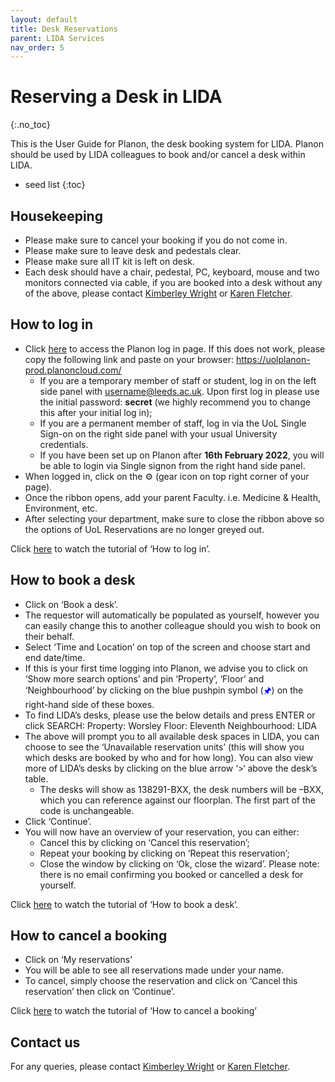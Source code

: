 ```yaml
---
layout: default
title: Desk Reservations
parent: LIDA Services
nav_order: 5
---
```


# Reserving a Desk in LIDA
{:.no_toc}

This is the User Guide for Planon, the desk booking system for LIDA. Planon should be used by LIDA colleagues to book and/or cancel a desk within LIDA. 

* seed list
{:toc}


## Housekeeping 

- Please make sure to cancel your booking if you do not come in.
- Please make sure to leave desk and pedestals clear.
- Please make sure all IT kit is left on desk.
- Each desk should have a chair, pedestal, PC, keyboard, mouse and two monitors connected via cable, if you are booked into a desk without any of the above, please contact [Kimberley Wright](mailto:k.l.wright1@leeds.ac.uk) or [Karen Fletcher](mailto:k.mendes@leeds.ac.uk).


## How to log in 

- Click [here](https://uolplanon-prod.planoncloud.com/) to access the Planon log in page. If this does not work, please copy the following link and paste on your browser: https://uolplanon-prod.planoncloud.com/
	- If you are a temporary member of staff or student, log in on the left side panel with username@leeds.ac.uk. Upon first log in please use the initial password: **secret** (we highly recommend you to change this after your initial log in);
	- If you are a permanent member of staff, log in via the UoL Single Sign-on on the right side panel with your usual University credentials.
	- If you have been set up on Planon after **16th February 2022**, you will be able to login via Single signon from the right hand side panel. 
- When logged in, click on the ⚙ (gear icon on top right corner of your page). 
- Once the ribbon opens, add your parent Faculty. i.e. Medicine & Health, Environment, etc.
- After selecting your department, make sure to close the ribbon above so the options of UoL Reservations are no longer greyed out.

Click [here](https://mymedia.leeds.ac.uk/Mediasite/Play/fd29bacca5d145ecaaa94666ac33572c1d) to watch the tutorial of ‘How to log in’.


## How to book a desk 

- Click on ‘Book a desk’.
- The requestor will automatically be populated as yourself, however you can easily change this to another colleague should you wish to book on their behalf.
- Select ‘Time and Location’ on top of the screen and choose start and end date/time.
- If this is your first time logging into Planon, we advise you to click on ‘Show more search options’ and pin ‘Property’, ‘Floor’ and ‘Neighbourhood’ by clicking on the blue pushpin symbol (<span style="color:blue">🖈</span>) on the right-hand side of these boxes.
- To find LIDA’s desks, please use the below details and press ENTER or click SEARCH:
	Property: Worsley
	Floor: Eleventh
	Neighbourhood: LIDA
- The above will prompt you to all available desk spaces in LIDA, you can choose to see the ‘Unavailable reservation units’ (this will show you which desks are booked by who and for how long). You can also view more of LIDA’s desks by clicking on the blue arrow ‘>‘ above the desk’s table.
	- The desks will show as 138291-BXX, the desk numbers will be –BXX, which you can reference against our floorplan. The first part of the code is unchangeable.
- Click ‘Continue’.
- You will now have an overview of your reservation, you can either:
	- Cancel this by clicking on ‘Cancel this reservation’;
	- Repeat your booking by clicking on ‘Repeat this reservation’;
	- Close the window by clicking on ‘Ok, close the wizard’.
	Please note: there is no email confirming you booked or cancelled a desk for yourself.

Click [here](https://mymedia.leeds.ac.uk/Mediasite/Play/009bc766fb5e4deea45df73fe3f343ff1d) to watch the tutorial of ‘How to book a desk’.


## How to cancel a booking

- Click on ‘My reservations’
- You will be able to see all reservations made under your name.
- To cancel, simply choose the reservation and click on ‘Cancel this reservation’ then click on ‘Continue’.

Click [here](https://mymedia.leeds.ac.uk/Mediasite/Play/2d68c7916ef2409ab5efe131e4bf1cfd1d) to watch the tutorial of ‘How to cancel a booking’


## Contact us 

For any queries, please contact [Kimberley Wright](mailto:k.l.wright1@leeds.ac.uk) or [Karen Fletcher](mailto:k.mendes@leeds.ac.uk).
